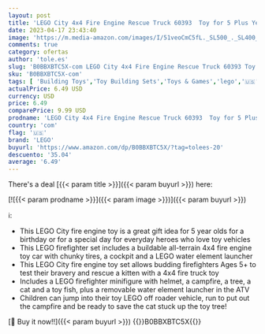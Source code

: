 ```yaml
---
layout: post
title: 'LEGO City 4x4 Fire Engine Rescue Truck 60393  Toy for 5 Plus Year Old Boys & Girls  Set with Water Element Launcher  Firefighter Minifigure and Cat Figure'
date: 2023-04-17 23:43:40
image: 'https://m.media-amazon.com/images/I/51veoCmC5fL._SL500_._SL400_.jpg'
comments: true
category: ofertas
author: 'tole.es'
slug: 'B0BBXBTC5X-com LEGO City 4x4 Fire Engine Rescue Truck 60393 Toy for 5...'
sku: 'B0BBXBTC5X-com'
tags: [ 'Building Toys','Toy Building Sets','Toys & Games','lego','🇺🇸', ]
actualPrice: 6.49 USD
currency: USD
price: 6.49
comparePrice: 9.99 USD
prodname: 'LEGO City 4x4 Fire Engine Rescue Truck 60393  Toy for 5 Plus Year Old Boys & Girls  Set with Water Element Launcher  Firefighter Minifigure and Cat Figure'
country: 'com'
flag: '🇺🇸'
brand: 'LEGO'
buyurl: 'https://www.amazon.com/dp/B0BBXBTC5X/?tag=tolees-20'
descuento: '35.04'
average: '6.49'
---
```


There's a deal [{{< param title >}}]({{< param buyurl >}})  here:

[![{{< param prodname >}}]({{< param image >}})]({{< param buyurl >}})

ℹ️:

- This LEGO City fire engine toy is a great gift idea for 5 year olds for a birthday or for a special day for everyday heroes who love toy vehicles
- This LEGO firefighter set includes a buildable all-terrain 4x4 fire engine toy car with chunky tires, a cockpit and a LEGO water element launcher
- This LEGO City fire engine toy set allows budding firefighters Ages 5+ to test their bravery and rescue a kitten with a 4x4 fire truck toy
- Includes a LEGO firefighter minifigure with helmet, a campfire, a tree, a cat and a toy fish, plus a removable water element launcher in the ATV
- Children can jump into their toy LEGO off roader vehicle, run to put out the campfire and be ready to save the cat stuck up the toy tree!

[🛒 Buy it now!!]({{< param buyurl >}})
{{<world>}}B0BBXBTC5X{{</world>}}
